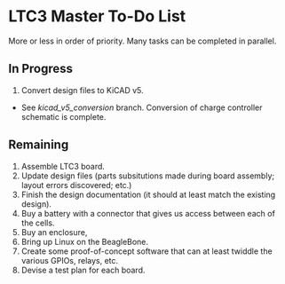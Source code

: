 # LTC3 Master To-Do List

More or less in order of priority.  Many tasks can be completed in
parallel.


In Progress
-----------
1. Convert design files to KiCAD v5.
  * See *kicad_v5_conversion* branch.  Conversion of charge controller
    schematic is complete.

Remaining
---------
1. Assemble LTC3 board.
2. Update design files (parts subsitutions made during board assembly;
   layout errors discovered; etc.)
3. Finish the design documentation (it should at least match the
   existing design).
4. Buy a battery with a connector that gives us access between each of
   the cells.
5. Buy an enclosure,
6. Bring up Linux on the BeagleBone.
7. Create some proof-of-concept software that can at least twiddle the
   various GPIOs, relays, etc.
8. Devise a test plan for each board.

